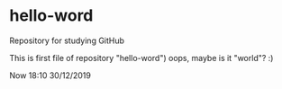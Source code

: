 # hello-word
Repository for studying GitHub

This is first file of repository "hello-word") oops, maybe is it "world"? :)

Now 18:10 30/12/2019
